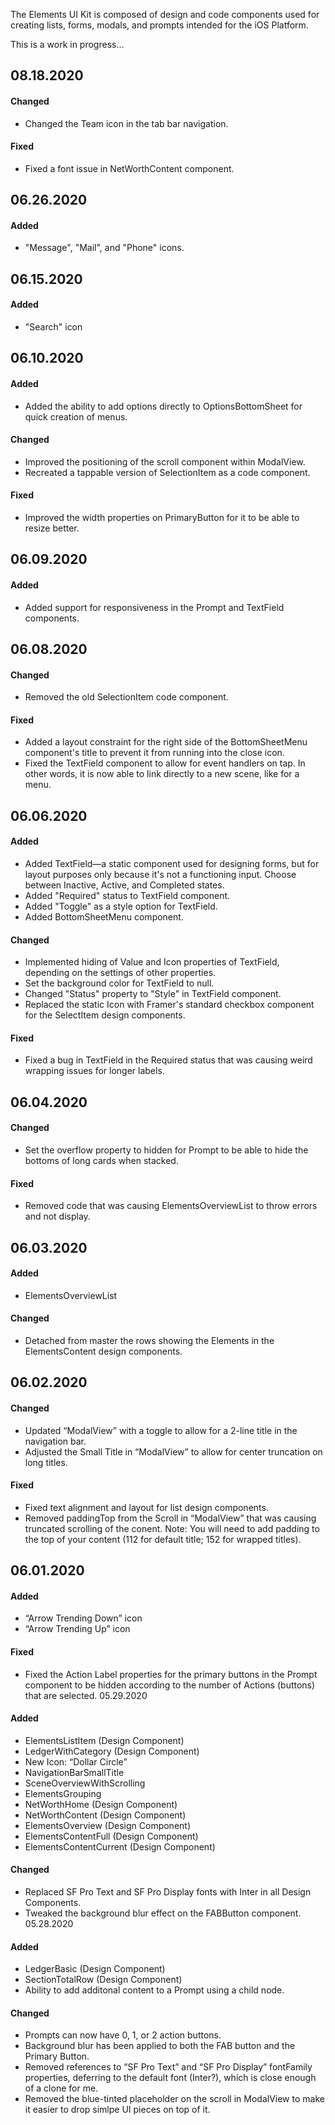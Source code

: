 The Elements UI Kit is composed of design and code components used for creating lists, forms, modals, and prompts intended for the iOS Platform.

This is a work in progress…

## 08.18.2020
#### Changed
- Changed the Team icon in the tab bar navigation. 

#### Fixed 
- Fixed a font issue in NetWorthContent component. 

## 06.26.2020
#### Added
- "Message", "Mail", and "Phone" icons.

## 06.15.2020
#### Added
- "Search" icon

## 06.10.2020
#### Added
- Added the ability to add options directly to OptionsBottomSheet for quick creation of menus. 

#### Changed
- Improved the positioning of the scroll component within ModalView.
- Recreated a tappable version of SelectionItem as a code component. 

#### Fixed 
- Improved the width properties on PrimaryButton for it to be able to resize better.


## 06.09.2020
#### Added
- Added support for responsiveness in the Prompt and TextField components. 


## 06.08.2020
#### Changed
- Removed the old SelectionItem code component.

#### Fixed
- Added a layout constraint for the right side of the BottomSheetMenu component's title to prevent it from running into the close icon. 
- Fixed the TextField component to allow for event handlers on tap. In other words, it is now able to link directly to a new scene, like for a menu. 

## 06.06.2020
#### Added
- Added TextField—a static component used for designing forms, but for layout purposes only because it's not a functioning input. Choose between Inactive, Active, and Completed states. 
- Added "Required" status to TextField component. 
- Added "Toggle" as a style option for TextField.
- Added BottomSheetMenu component.

#### Changed
- Implemented hiding of Value and Icon properties of TextField, depending on the settings of other properties. 
- Set the background color for TextField to null. 
- Changed "Status" property to "Style" in TextField component.
- Replaced the static Icon with Framer's standard checkbox component for the SelectItem design components. 

#### Fixed 
- Fixed a bug in TextField in the Required status that was causing weird wrapping issues for longer labels.

## 06.04.2020
#### Changed
- Set the overflow property to hidden for Prompt to be able to hide the bottoms of long cards when stacked.

#### Fixed 
- Removed code that was causing ElementsOverviewList to throw errors and not display.

## 06.03.2020

#### Added
- ElementsOverviewList

#### Changed
- Detached from master the rows showing the Elements in the ElementsContent design components.

## 06.02.2020

#### Changed
- Updated “ModalView” with a toggle to allow for a 2-line title in the navigation bar.
- Adjusted the Small Title in “ModalView” to allow for center truncation on long titles.

#### Fixed
- Fixed text alignment and layout for list design components.
- Removed paddingTop from the Scroll in “ModalView” that was causing truncated scrolling of the conent. Note: You will need to add padding to the top of your content (112 for default title; 152 for wrapped titles).

## 06.01.2020
#### Added
- “Arrow Trending Down” icon
- “Arrow Trending Up” icon

#### Fixed
- Fixed the Action Label properties for the primary buttons in the Prompt component to be hidden according to the number of Actions (buttons) that are selected.
05.29.2020

#### Added
- ElementsListItem (Design Component)
- LedgerWithCategory (Design Component)
- New Icon: “Dollar Circle”
- NavigationBarSmallTitle
- SceneOverviewWithScrolling
- ElementsGrouping
- NetWorthHome (Design Component)
- NetWorthContent (Design Component)
- ElementsOverview (Design Component)
- ElementsContentFull (Design Component)
- ElementsContentCurrent (Design Component)

#### Changed
- Replaced SF Pro Text and SF Pro Display fonts with Inter in all Design Components.
- Tweaked the background blur effect on the FABButton component.
05.28.2020

#### Added
- LedgerBasic (Design Component)
- SectionTotalRow (Design Component)
- Ability to add additonal content to a Prompt using a child node.

#### Changed
- Prompts can now have 0, 1, or 2 action buttons.
- Background blur has been applied to both the FAB button and the Primary Button.
- Removed references to “SF Pro Text” and “SF Pro Display” fontFamily properties, deferring to the default font (Inter?), which is close enough of a clone for me.
- Removed the blue-tinted placeholder on the scroll in ModalView to make it easier to drop simlpe UI pieces on top of it.